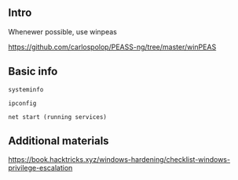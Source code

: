 ## Intro
Whenewer possible, use winpeas

https://github.com/carlospolop/PEASS-ng/tree/master/winPEAS

## Basic info
```
systeminfo

ipconfig

net start (running services)
```

## Additional materials
https://book.hacktricks.xyz/windows-hardening/checklist-windows-privilege-escalation
